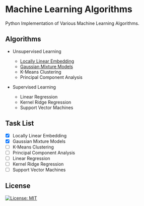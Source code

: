# Machine Learning Algorithms
Python Implementation of Various Machine Learning Algorithms. 

## Algorithms
  * Unsupervised Learning
    * [Locally Linear Embedding](LocallyLinearEmbedding/LLE.md)
    * [Gaussian Mixture Models](GaussianMixtureModels/GMM.md)
    * K-Means Clustering
    * Principal Component Analysis
   
   * Supervised Learning
     * Linear Regression
     * Kernel Ridge Regression
     * Support Vector Machines

## Task List
- [x] Locally Linear Embedding
- [x] Gaussian Mixture Models
- [ ] K-Means Clustering
- [ ] Principal Component Analysis
- [ ] Linear Regression
- [ ] Kernel Ridge Regression
- [ ] Support Vector Machines

## License
[![License: MIT](https://img.shields.io/badge/License-MIT-yellow.svg)](https://opensource.org/licenses/MIT)
